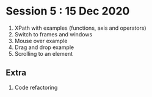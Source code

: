 # Session 5  : 15 Dec 2020
  1. XPath with examples  (functions, axis and operators)
  2. Switch to frames and windows 
  3. Mouse over example 
  4. Drag and drop example 
  5. Scrolling to an element
  
## Extra 
  1. Code refactoring 
 




